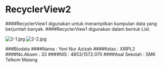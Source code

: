# RecyclerView2

####RecyclerView1 digunakan untuk menampilkan kumpulan data yang berjumlah banyak. 
####RecyclerView1 digunakan dalam bentuk List.

![2-1.jpg](https://s15.postimg.org/7h8iglbgb/2_1.jpg)
![2-2.jpg](https://s16.postimg.org/ngs32z5et/2_2.jpg)


###Biodata
####Nama : Yeni Nur Azizah
####Kelas : XIRPL2
####No.Absen : 33
####NIS : 4853/1572.070
####Asal Sekolah : SMK Telkom Malang
